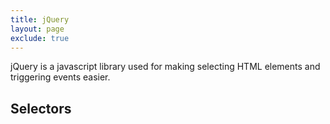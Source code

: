 ```yaml
---
title: jQuery
layout: page
exclude: true
---
```

jQuery is a javascript library used for making selecting HTML elements and triggering events easier.

## Selectors


<!--stackedit_data:
eyJoaXN0b3J5IjpbMTE1Nzc0MzQzNF19
-->